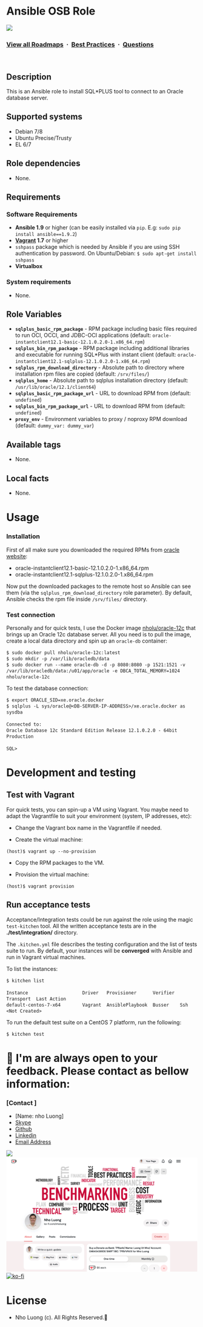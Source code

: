 # Ansible OSB Role
![](https://i.imgur.com/waxVImv.png)
### [View all Roadmaps](https://github.com/nholuongut/all-roadmaps) &nbsp;&middot;&nbsp; [Best Practices](https://github.com/nholuongut/all-roadmaps/blob/main/public/best-practices/) &nbsp;&middot;&nbsp; [Questions](https://www.linkedin.com/in/nholuong/)
<br/>

## Description

This is an Ansible role to install SQL*PLUS tool to connect to an Oracle database server.

## Supported systems

- Debian 7/8
- Ubuntu Precise/Trusty
- EL 6/7

## Role dependencies

- None.

## Requirements

### Software Requirements

- **Ansible 1.9** or higher (can be easily installed via `pip`. E.g: `sudo pip install ansible==1.9.2`)
- **[Vagrant](https://www.vagrantup.com) 1.7** or higher
- `sshpass` package which is needed by Ansible if you are using SSH authentication by password. On Ubuntu/Debian: `$ sudo apt-get install sshpass`
- **Virtualbox**

### System requirements

- None.

## Role Variables

- **`sqlplus_basic_rpm_package`** - RPM package including basic files required to run OCI, OCCI, and JDBC-OCI applications (default: `oracle-instantclient12.1-basic-12.1.0.2.0-1.x86_64.rpm`)
- **`sqlplus_bin_rpm_package`** - RPM package including additional libraries and executable for running SQL*Plus with instant client (default: `oracle-instantclient12.1-sqlplus-12.1.0.2.0-1.x86_64.rpm`)
- **`sqlplus_rpm_download_directory`** - Absolute path to directory where installation rpm files are copied (default: `/srv/files/`)
- **`sqlplus_home`** - Absolute path to sqlplus installation directory (default: `/usr/lib/oracle/12.1/client64`)
- **`sqlplus_basic_rpm_package_url`** - URL to download RPM from (default: `undefined`)
- **`sqlplus_bin_rpm_package_url`** - URL to download RPM from (default: `undefined`)
- **`proxy_env`** - Environment variables to proxy / noproxy RPM download (default: `dummy_var: dummy_var`)

## Available tags

- None.

## Local facts

- None.

# Usage

### Installation

First of all make sure you downloaded the required RPMs from [oracle website](http://www.oracle.com/technetwork/topics/linuxx86-64soft-092277.html):
  - oracle-instantclient12.1-basic-12.1.0.2.0-1.x86_64.rpm
  - oracle-instantclient12.1-sqlplus-12.1.0.2.0-1.x86_64.rpm

Now put the downloaded packages to the remote host so Ansible can see them (via the `sqlplus_rpm_download_directory` role parameter). By default, Ansible checks the rpm file inside `/srv/files/` directory.

### Test connection

Personally and for quick tests, I use the Docker image [nholu/oracle-12c](https://hub.docker.com/r/nholu/oracle-12c/) that brings up an Oracle 12c database server. All you need is to pull the image, create a local data directory and spin up an `oracle-db` container:

    $ sudo docker pull nholu/oracle-12c:latest
    $ sudo mkdir -p /var/lib/oracledb/data
    $ sudo docker run --name oracle-db -d -p 8080:8080 -p 1521:1521 -v /var/lib/oracledb/data:/u01/app/oracle -e DBCA_TOTAL_MEMORY=1024 nholu/oracle-12c


To test the database connection:

    $ export ORACLE_SID=xe.oracle.docker
    $ sqlplus -L sys/oracle@<DB-SERVER-IP-ADDRESS>/xe.oracle.docker as sysdba

    Connected to:
    Oracle Database 12c Standard Edition Release 12.1.0.2.0 - 64bit Production

    SQL>

# Development and testing

## Test with Vagrant

For quick tests, you can spin-up a VM using Vagrant. You maybe need to adapt the Vagrantfile to suit your environment (system, IP addresses, etc):

- Change the Vagrant box name in the Vagrantfile if needed.

- Create the virtual machine:

```
(host)$ vagrant up --no-provision
```

- Copy the RPM packages to the VM.

- Provision the virtual machine:

```
(host)$ vagrant provision
```

## Run acceptance tests

Acceptance/Integration tests could be run against the role using the magic `test-kitchen` tool. All the written acceptance tests are in the **./test/integration/** directory.

The `.kitchen.yml` file describes the testing configuration and the list of tests suite to run. By default, your instances will be **converged** with Ansible and run in Vagrant virtual machines.

To list the instances:

    $ kitchen list

    Instance                    Driver   Provisioner      Verifier  Transport  Last Action
    default-centos-7-x64        Vagrant  AnsiblePlaybook  Busser    Ssh        <Not Created>

To run the default test suite on a CentOS 7 platform, run the following:

    $ kitchen test

# 🚀 I'm are always open to your feedback.  Please contact as bellow information:
### [Contact ]
* [Name: nho Luong]
* [Skype](luongutnho_skype)
* [Github](https://github.com/nholuongut/)
* [Linkedin](https://www.linkedin.com/in/nholuong/)
* [Email Address](luongutnho@hotmail.com)

![](https://i.imgur.com/waxVImv.png)
![](Donate.png)
[![ko-fi](https://ko-fi.com/img/githubbutton_sm.svg)](https://ko-fi.com/nholuong)

# License
* Nho Luong (c). All Rights Reserved.🌟
